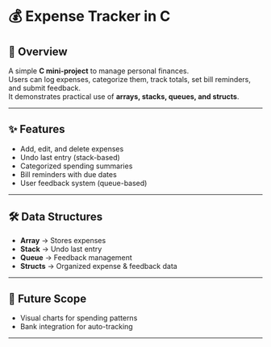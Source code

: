 # 💰 Expense Tracker in C

## 📌 Overview
A simple **C mini-project** to manage personal finances.  
Users can log expenses, categorize them, track totals, set bill reminders, and submit feedback.  
It demonstrates practical use of **arrays, stacks, queues, and structs**.  

---

## ✨ Features
- Add, edit, and delete expenses  
- Undo last entry (stack-based)  
- Categorized spending summaries  
- Bill reminders with due dates  
- User feedback system (queue-based)  

---

## 🛠️ Data Structures
- **Array** → Stores expenses  
- **Stack** → Undo last entry  
- **Queue** → Feedback management  
- **Structs** → Organized expense & feedback data  

---

## 🚀 Future Scope
- Visual charts for spending patterns  
- Bank integration for auto-tracking

---
